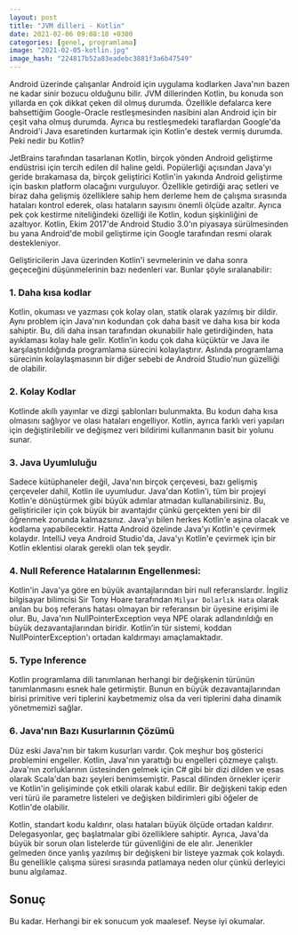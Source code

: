 ```yaml
---
layout: post
title: "JVM dilleri - Kotlin"
date: 2021-02-06 09:08:18 +0300
categories: [genel, programlama]
image: "2021-02-05-kotlin.jpg"
image_hash: "224817b52a83eadebc3881f3a6b47549"
---
```



Android üzerinde çalışanlar Android için uygulama kodlarken Java'nın bazen ne kadar sinir bozucu olduğunu bilir. JVM dillerinden Kotlin, bu konuda son yıllarda en çok dikkat çeken dil olmuş durumda. Özellikle defalarca kere bahsettiğim Google-Oracle restleşmesinden nasibini alan Android için bir çeşit vaha olmuş durumda. Ayrıca bu restleşmedeki taraflardan Google'da Android'i Java esaretinden kurtarmak için Kotlin'e destek vermiş durumda. Peki nedir bu Kotlin?


JetBrains tarafından tasarlanan Kotlin, birçok yönden Android geliştirme endüstrisi için tercih edilen dil haline geldi. Popülerliği açısından Java'yı geride bırakamasa da, birçok geliştirici Kotlin'in yakında Android geliştirme için baskın platform olacağını vurguluyor. Özellikle getirdiği araç setleri ve biraz daha gelişmiş özelliklere sahip hem derleme hem de çalışma sırasında hataları kontrol ederek, olası hataların sayısını önemli ölçüde azaltır. Ayrıca pek çok kestirme niteliğindeki özelliği ile Kotlin, kodun şişkinliğini de azaltıyor. Kotlin, Ekim 2017'de Android Studio 3.0'ın piyasaya sürülmesinden bu yana Android'de mobil geliştirme için Google tarafından resmi olarak destekleniyor.

Geliştiricilerin Java üzerinden Kotlin'i sevmelerinin ve daha sonra geçeceğini düşünmelerinin bazı nedenleri var. Bunlar şöyle sıralanabilir:

### 1. Daha kısa kodlar

Kotlin, okuması ve yazması çok kolay olan, statik olarak yazılmış bir dildir. Aynı problem için Java'nın kodundan çok daha basit ve daha kısa bir koda sahiptir. Bu, dili daha insan tarafından okunabilir hale getirdiğinden, hata ayıklaması kolay hale gelir. Kotlin’in kodu çok daha küçüktür ve Java ile karşılaştırıldığında programlama sürecini kolaylaştırır. Aslında programlama sürecinin kolaylaşmasının bir diğer sebebi de Android Studio'nun güzelliği de olabilir.

### 2. Kolay Kodlar

Kotlinde akıllı yayınlar ve dizgi şablonları bulunmakta. Bu kodun daha kısa olmasını sağlıyor ve olası hataları engelliyor. Kotlin, ayrıca farklı veri yapıları için değiştirilebilir ve değişmez veri bildirimi kullanmanın basit bir yolunu sunar.

### 3. Java Uyumluluğu

Sadece kütüphaneler değil, Java'nın birçok çerçevesi, bazı gelişmiş çerçeveler dahil, Kotlin ile uyumludur. Java'dan Kotlin'i, tüm bir projeyi Kotlin'e dönüştürmek gibi büyük adımlar atmadan kullanabilirsiniz. Bu, geliştiriciler için çok büyük bir avantajdır çünkü gerçekten yeni bir dil öğrenmek zorunda kalmazsınız. Java'yı bilen herkes Kotlin'e aşina olacak ve kodlama yapabilecektir. Hatta Android özelinde Java'yı Kotlin'e çevirmek kolaydır. IntelliJ veya Android Studio'da, Java'yı Kotlin'e çevirmek için bir Kotlin eklentisi olarak gerekli olan tek şeydir.

### 4. Null Reference Hatalarının Engellenmesi:

Kotlin'in Java'ya göre en büyük avantajlarından biri null referanslardır. İngiliz bilgisayar bilimcisi Sir Tony Hoare tarafından `Milyar Dolarlık Hata` olarak anılan bu boş referans hatası olmayan bir referansın bir üyesine erişimi ile olur. Bu, Java'nın NullPointerException veya NPE olarak adlandırıldığı en büyük dezavantajlarından biridir. Kotlin’in tür sistemi, koddan NullPointerException'ı ortadan kaldırmayı amaçlamaktadır. 

### 5. Type Inference 

Kotlin programlama dili tanımlanan herhangi bir değişkenin türünün tanımlanmasını esnek hale getirmiştir. Bunun en büyük dezavantajlarından birisi primitive veri tiplerini kaybetmemiz olsa da veri tiplerini daha dinamik yönetmemizi sağlar.
 
### 6. Java'nın Bazı Kusurlarının Çözümü

Düz eski Java'nın bir takım kusurları vardır. Çok meşhur boş gösterici problemini engeller. Kotlin, Java'nın yarattığı bu engelleri çözmeye çalıştı. Java'nın zorluklarının üstesinden gelmek için C# gibi bir dizi dilden ve esas olarak Scala'dan bazı şeyleri benimsemiştir. Pascal dilinden örnekler içerir ve Kotlin'in gelişiminde çok etkili olarak kabul edilir. Bir değişkeni takip eden veri türü ile parametre listeleri ve değişken bildirimleri gibi öğeler de Kotlin'de olabilir.

Kotlin, standart kodu kaldırır, olası hataları büyük ölçüde ortadan kaldırır. Delegasyonlar, geç başlatmalar gibi özelliklere sahiptir. Ayrıca, Java'da büyük bir sorun olan listelerde tür güvenliğini de ele alır. Jenerikler gelmeden önce yanlış yazılmış bir değişkeni bir listeye yazmak çok kolaydı. Bu genellikle çalışma süresi sırasında patlamaya neden olur çünkü derleyici bunu algılamaz.


## Sonuç

Bu kadar. Herhangi bir ek sonucum yok maalesef. Neyse iyi okumalar.